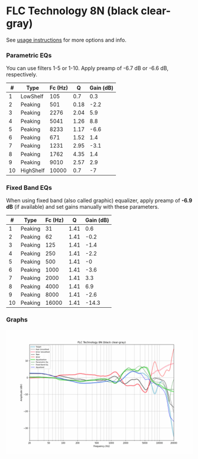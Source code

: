 # FLC Technology 8N (black clear-gray)
See [usage instructions](https://github.com/jaakkopasanen/AutoEq#usage) for more options and info.

### Parametric EQs
You can use filters 1-5 or 1-10. Apply preamp of -6.7 dB or -6.6 dB, respectively.

|   # | Type      |   Fc (Hz) |    Q |   Gain (dB) |
|-----|-----------|-----------|------|-------------|
|   1 | LowShelf  |       105 | 0.7  |         0.3 |
|   2 | Peaking   |       501 | 0.18 |        -2.2 |
|   3 | Peaking   |      2276 | 2.04 |         5.9 |
|   4 | Peaking   |      5041 | 1.26 |         8.8 |
|   5 | Peaking   |      8233 | 1.17 |        -6.6 |
|   6 | Peaking   |       671 | 1.52 |         1.4 |
|   7 | Peaking   |      1231 | 2.95 |        -3.1 |
|   8 | Peaking   |      1762 | 4.35 |         1.4 |
|   9 | Peaking   |      9010 | 2.57 |         2.9 |
|  10 | HighShelf |     10000 | 0.7  |        -7   |

### Fixed Band EQs
When using fixed band (also called graphic) equalizer, apply preamp of **-6.9 dB** (if available) and set gains manually with these parameters.

|   # | Type    |   Fc (Hz) |    Q |   Gain (dB) |
|-----|---------|-----------|------|-------------|
|   1 | Peaking |        31 | 1.41 |         0.6 |
|   2 | Peaking |        62 | 1.41 |        -0.2 |
|   3 | Peaking |       125 | 1.41 |        -1.4 |
|   4 | Peaking |       250 | 1.41 |        -2.2 |
|   5 | Peaking |       500 | 1.41 |        -0   |
|   6 | Peaking |      1000 | 1.41 |        -3.6 |
|   7 | Peaking |      2000 | 1.41 |         3.3 |
|   8 | Peaking |      4000 | 1.41 |         6.9 |
|   9 | Peaking |      8000 | 1.41 |        -2.6 |
|  10 | Peaking |     16000 | 1.41 |       -14.3 |

### Graphs
![](./FLC%20Technology%208N%20(black%20clear-gray).png)
